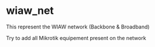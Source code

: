 # wiaw_net
This represent the WIAW network (Backbone &amp; Broadband) 

Try to add all Mikrotik equipement present on the network
